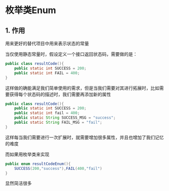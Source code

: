 # 枚举类Enum

## 1. 作用

用来更好的替代项目中用来表示状态的常量

当仅使用静态常量时，假设定义一个接口返回状态码，需要做的是：

```java
public class resultCode(){
	public static int SUCCESS = 200;
	public static int FAIL = 400;
}
```

这样做的确能满足我们简单使用的需求，但是当我们需要对其进行拓展时，比如需要获得每个状态码的描述时，我们需要再添加新的属性

```java
public class resultCode(){
	public static int SUCCESS = 200;
	public static int fail = 400;
	public static String SUCCESS_MSG = "success";
	public static String FAIL_MSG = "fail";
}
```

这样每当我们需要进行一次扩展时，就需要增加很多属性，并且也增加了我们记忆的难度

而如果用枚举类来实现

```java
public enum resultCodeEnum(){
	SUCCESS(200,"success"),FAIL(400,"fail")
}
```

显然简洁很多